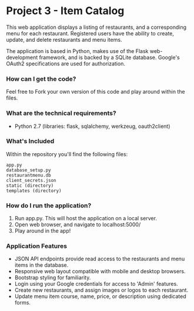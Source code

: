 # Project 3 - Item Catalog
This web application displays a listing of restaurants, and a corresponding menu for each restaurant.  Registered users have the ability to create, update, and delete restaurants and menu items.

The application is based in Python, makes use of the Flask web-development framework, and is backed by a SQLite database.  Google's OAuth2 specifications are used for authorization.

### How can I get the code?
Feel free to Fork your own version of this code and play around within the files.

### What are the technical requirements?
* Python 2.7 (libraries: flask, sqlalchemy, werkzeug, oauth2client)

### What's Included
Within the repository you'll find the following files:
```
app.py
database_setup.py
restaurantmenu.db
client_secrets.json
static (directory)
templates (directory)
```

### How do I run the application?
1. Run app.py.  This will host the application on a local server.
2. Open web browser, and navigate to localhost:5000/
3. Play around in the app!

### Application Features
* JSON API endpoints provide read access to the restaurants and menu items in the database.
* Responsive web layout compatible with mobile and desktop browsers.
* Bootstrap styling for familiarity.
* Login using your Google credentials for access to 'Admin' features.
* Create new restaurants, and assign images or logos to each restaurant.
* Update menu item course, name, price, or description using dedicated forms.
